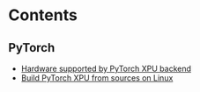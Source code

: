 # Contents

## PyTorch

* [Hardware supported by PyTorch XPU backend](pytorch/hardware-supported-by-pytorch-xpu.md)
* [Build PyTorch XPU from sources on Linux](pytorch/build-pytorch-xpu-from-sources-on-linux.md)
